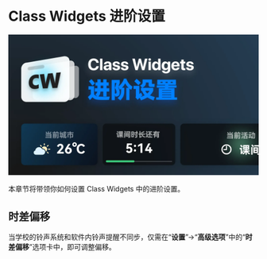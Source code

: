 # Class Widgets 进阶设置

![cover](/instr/cover/adv.png)

本章节将带领你如何设置 Class Widgets 中的进阶设置。

## 时差偏移

当学校的铃声系统和软件内铃声提醒不同步，仅需在“**设置**”->“**高级选项**”中的“**时差偏移**”选项卡中，即可调整偏移。